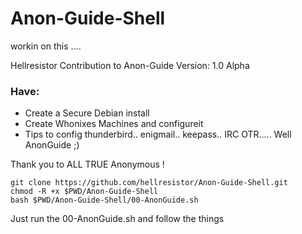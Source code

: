 # Anon-Guide-Shell

  workin on this ....

Hellresistor Contribution to Anon-Guide
Version: 1.0 Alpha

### Have:
 - Create a Secure Debian install
 - Create Whonixes Machines and configureit
 - Tips to config thunderbird.. enigmail.. keepass.. IRC OTR..... Well AnonGuide ;)

Thank you to ALL TRUE Anonymous !

    git clone https://github.com/hellresistor/Anon-Guide-Shell.git
    chmod -R +x $PWD/Anon-Guide-Shell
    bash $PWD/Anon-Guide-Shell/00-AnonGuide.sh

Just run the 00-AnonGuide.sh and follow the things
